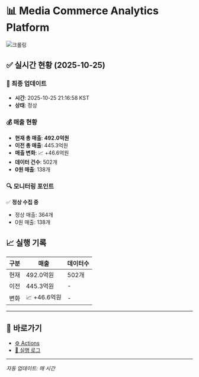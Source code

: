 # 📊 Media Commerce Analytics Platform

![크롤링](https://img.shields.io/badge/크롤링-정상-green)

## ✅ 실시간 현황 (2025-10-25)

### 📍 최종 업데이트
- **시간**: 2025-10-25 21:16:58 KST
- **상태**: 정상

### 💰 매출 현황
- **현재 총 매출**: **492.0억원**
- **이전 총 매출**: 445.3억원
- **매출 변화**: 📈 +46.6억원
- **데이터 건수**: 502개
- **0원 매출**: 138개

### 🔍 모니터링 포인트

✅ **정상 수집 중**
- 정상 매출: 364개
- 0원 매출: 138개


## 📈 실행 기록

| 구분 | 매출 | 데이터수 |
|------|------|----------|
| 현재 | 492.0억원 | 502개 |
| 이전 | 445.3억원 | - |
| 변화 | 📈 +46.6억원 | - |

---

## 🔗 바로가기

- [⚙️ Actions](../../actions)
- [📝 실행 로그](../../actions/workflows/daily_scraping.yml)

---

*자동 업데이트: 매 시간*
